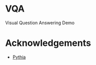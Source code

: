 # VQA
Visual Question Answering Demo

# Acknowledgements
- [Pythia](https://github.com/facebookresearch/pythia)

